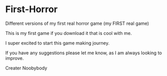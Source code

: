 # First-Horror
Different versions of my first real horror game (my FIRST real game)

This is my first game if you download it that is cool with me.

I super excited to start this game making journey.

If you have any suggestions please let me know, as I am always looking to improve.

Creater Noobybody
